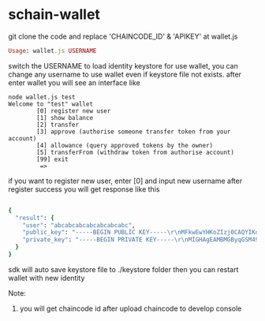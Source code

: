 # schain-wallet
git clone the code and replace 'CHAINCODE_ID' & 'APIKEY' at wallet.js

```ruby
Usage: wallet.js USERNAME
```

switch the USERNAME to load identity keystore for use wallet,
you can change any username to use wallet even if keystore file not exists.
after enter wallet you will see an interface like

```
node wallet.js test
Welcome to "test" wallet
        [0] register new user
        [1] show balance
        [2] transfer
        [3] approve (authorise someone transfer token from your account)
        [4] allowance (query approved tokens by the owner)
        [5] transferFrom (withdraw token from authorise account)
        [99] exit
         =>         
```
if you want to register new user, enter [0] and input new username
after register success you will get response like this


```ruby

{
  "result": {
    "user": "abcabcabcabcabcabcabc",
    "public_key": "-----BEGIN PUBLIC KEY-----\r\nMFkwEwYHKoZIzj0CAQYIKoZIzj0DAQcDQgAEoq98t28hKYiafUZLMtkVry/0H0Xf\r\nYBQ0B/WeXdgZp6tPzeL2fqhZ+cuxCLpsagcm9Bm3unl24VgrzuGQHPwfJg==\r\n-----END PUBLIC KEY-----\r\n",
    "private_key": "-----BEGIN PRIVATE KEY-----\r\nMIGHAgEAMBMGByqGSM49AgEGCCqGSM49AwEHBG0wawIBAQQgOCJ415hIHHYsBE12\r\nBf2e/vB96Fr6IFM+vKoTX054IdihRANCAASir3y3byEpiJp9Rksy2RWvL/QfRd9g\r\nFDQH9Z5d2Bmnq0/N4vZ+qFn5y7EIumxqByb0Gbe6eXbhWCvO4ZAc/B8m\r\n-----END PRIVATE KEY-----\r\n"
  }
}


```

sdk will auto save keystore file to ./keystore folder then you can restart wallet with new identity

Note:
1. you will get chaincode id after upload chaincode to develop console

